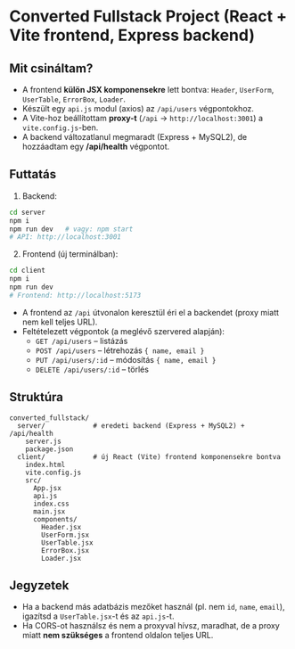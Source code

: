 # Converted Fullstack Project (React + Vite frontend, Express backend)

## Mit csináltam?
- A frontend **külön JSX komponensekre** lett bontva: `Header`, `UserForm`, `UserTable`, `ErrorBox`, `Loader`.
- Készült egy `api.js` modul (axios) az `/api/users` végpontokhoz.
- A Vite-hoz beállítottam **proxy-t** (`/api` → `http://localhost:3001`) a `vite.config.js`-ben.
- A backend változatlanul megmaradt (Express + MySQL2), de hozzáadtam egy **/api/health** végpontot.

## Futtatás

1) Backend:
```bash
cd server
npm i
npm run dev   # vagy: npm start
# API: http://localhost:3001
```

2) Frontend (új terminálban):
```bash
cd client
npm i
npm run dev
# Frontend: http://localhost:5173
```

- A frontend az `/api` útvonalon keresztül éri el a backendet (proxy miatt nem kell teljes URL).
- Feltételezett végpontok (a meglévő szervered alapján):
  - `GET /api/users` – listázás
  - `POST /api/users` – létrehozás `{ name, email }`
  - `PUT /api/users/:id` – módosítás `{ name, email }`
  - `DELETE /api/users/:id` – törlés

## Struktúra
```
converted_fullstack/
  server/            # eredeti backend (Express + MySQL2) + /api/health
    server.js
    package.json
  client/            # új React (Vite) frontend komponensekre bontva
    index.html
    vite.config.js
    src/
      App.jsx
      api.js
      index.css
      main.jsx
      components/
        Header.jsx
        UserForm.jsx
        UserTable.jsx
        ErrorBox.jsx
        Loader.jsx
```

## Jegyzetek
- Ha a backend más adatbázis mezőket használ (pl. nem `id`, `name`, `email`), igazítsd a `UserTable.jsx`-t és az `api.js`-t.
- Ha CORS-ot használsz és nem a proxyval hívsz, maradhat, de a proxy miatt **nem szükséges** a frontend oldalon teljes URL.
